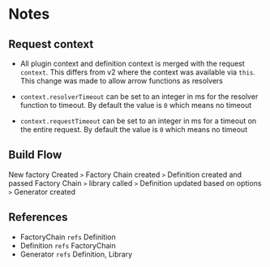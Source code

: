 # Notes

## Request context

* All plugin context and definition context is merged with the request `context`. This
differs from v2 where the context was available via `this`. This change was made to allow
arrow functions as resolvers

* `context.resolverTimeout` can be set to an integer in ms for the resolver function to timeout.
By default the value is `0` which means no timeout

* `context.requestTimeout` can be set to an integer in ms for a timeout on the entire request.
By default the value is `0` which means no timeout


## Build Flow

New factory Created `>` 
Factory Chain created `>` 
Definition created and passed Factory Chain `>`
library called `>`
Definition updated based on options `>`
Generator created

## References

* FactoryChain `refs` Definition
* Definition `refs` FactoryChain
* Generator `refs` Definition, Library